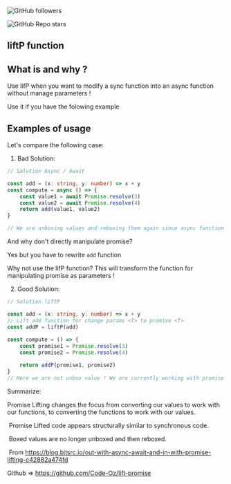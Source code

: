
![GitHub followers](https://img.shields.io/github/followers/Code-Oz?style=social)

![GitHub Repo stars](https://img.shields.io/github/stars/Code-Oz/lift-promise?style=social)

## **liftP function**

## What is and why ?

Use lifP when you want to modify a sync function into an async function without manage parameters !

Use it if you have the folowing example

## Examples of usage

Let's compare the following case:

1) Bad Solution:

```ts
// Solution Async / Await

const add = (x: string, y: number) => x + y
const compute = async () => {
    const value1 = await Promise.resolve(3)
    const value2 = await Promise.resolve(4)
    return add(value1, value2)
}

// We are unboxing values and reboxing them again since async function
```

And why don't directly manipulate promise?

Yes but you have to rewrite `add` function

Why not use the lifP function? This will transform the function for manipulating promise as parameters !

2) Good Solution:

```ts
// Solution liftP

const add = (x: string, y: number) => x + y
// Lift add function for change params <T> to promise <T>
const addP = liftP(add)
​
const compute = () => {
    const promise1 = Promise.resolve(3)
    const promise2 = Promise.resolve(4)

    return addP(promise1, promise2)
}
// Here we are not unbox value ! We are currently working with promise as synchronous code !
```

Summarize:

Promise Lifting changes the focus from converting our values to work with our functions, to converting the functions to work with our values.

​
Promise Lifted code appears structurally similar to synchronous code.

​
Boxed values are no longer unboxed and then reboxed.

​
From https://blog.bitsrc.io/out-with-async-await-and-in-with-promise-lifting-c42882a474fd

Github => https://github.com/Code-Oz/lift-promise
